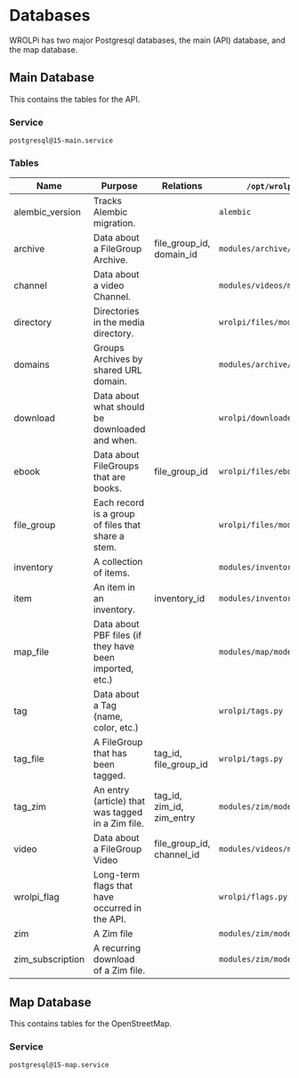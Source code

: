 # Databases

WROLPi has two major Postgresql databases, the main (API) database, and the map database.

## Main Database

This contains the tables for the API.

### Service

`postgresql@15-main.service`

### Tables

| Name             | Purpose                                                 | Relations                 | `/opt/wrolpi` File            |
|------------------|---------------------------------------------------------|---------------------------|-------------------------------|
| alembic_version  | Tracks Alembic migration.                               |                           | `alembic`                     |
| archive          | Data about a FileGroup Archive.                         | file_group_id, domain_id  | `modules/archive/models.py`   |
| channel          | Data about a video Channel.                             |                           | `modules/videos/models.py`    |
| directory        | Directories in the media directory.                     |                           | `wrolpi/files/models.py`      |
| domains          | Groups Archives by shared URL domain.                   |                           | `modules/archive/models.py`   |
| download         | Data about what should be downloaded and when.          |                           | `wrolpi/downloader.py`        |
| ebook            | Data about FileGroups that are books.                   | file_group_id             | `wrolpi/files/ebooks.py`      |
| file_group       | Each record is a group of files that share a stem.      |                           | `wrolpi/files/models.py`      |
| inventory        | A collection of items.                                  |                           | `modules/inventory/models.py` |
| item             | An item in an inventory.                                | inventory_id              | `modules/inventory/models.py` |
| map_file         | Data about PBF files (if they have been imported, etc.) |                           | `modules/map/models.py`       |
| tag              | Data about a Tag (name, color, etc.)                    |                           | `wrolpi/tags.py`              |
| tag_file         | A FileGroup that has been tagged.                       | tag_id, file_group_id     | `wrolpi/tags.py`              |
| tag_zim          | An entry (article) that was tagged in a Zim file.       | tag_id, zim_id, zim_entry | `modules/zim/models.py`       |
| video            | Data about a FileGroup Video                            | file_group_id, channel_id | `modules/videos/models.py`    |
| wrolpi_flag      | Long-term flags that have occurred in the API.          |                           | `wrolpi/flags.py`             |
| zim              | A Zim file                                              |                           | `modules/zim/models.py`       |
| zim_subscription | A recurring download of a Zim file.                     |                           | `modules/zim/models.py`       |

## Map Database

This contains tables for the OpenStreetMap.

### Service

`postgresql@15-map.service`